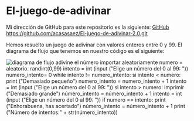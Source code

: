 # El-juego-de-adivinar

Mi dirección de GitHub para este repositorio es la siguiente: [GitHub](https://github.com/acasasaez/El-juego-de-adivinar-2.0.git)
https://github.com/acasasaez/El-juego-de-adivinar-2.0.git

Hemos resuelto un juego de adivinar con valores enteros entre 0 y 99.
El diagrama de flujo que tenemos en nuestro código es el siguiente:

![diagrama de flujo adivine el número](/acasasaez/El-juego-de-adivinar-2.0/figmafoto.png)
importar aleatoriamente
numero = aleatorio. randint(0,99)
intento = int (input ("Elige un número del 0 al 99: "))
numero_intento= 0
while intento != numero_intento:
    si intento < numero:
        print ("Demasiado pequeño")
        numero_intento = numero_intento + 1
        intento = int (input ("Elige un número del 0 al 99: "))
    si intento > numero:
        imprimir ("Demasiado grande")
        número_intento = número_intento + 1
        intento = int (input ("Elige un número del 0 al 99: "))
    if numero == intento:
        print ("Enhorabuena, has acertado") 
        número_intento = número_intento + 1
        print ("Número de intentos:" + str(número_intento))
